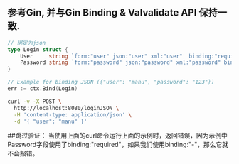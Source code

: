 ## 参考Gin, 并与Gin Binding & Valvalidate API 保持一致.
```go
// 绑定为json
type Login struct {
	User     string `form:"user" json:"user" xml:"user"  binding:"required"`
	Password string `form:"password" json:"password" xml:"password" binding:"required"`
}

// Example for binding JSON ({"user": "manu", "password": "123"})
err := ctx.Bind(Login)
```
```bash
curl -v -X POST \
  http://localhost:8080/loginJSON \
  -H 'content-type: application/json' \
  -d '{ "user": "manu" }'
```

##跳过验证：
当使用上面的curl命令运行上面的示例时，返回错误，因为示例中Password字段使用了binding:"required"，如果我们使用binding:"-"，那么它就不会报错。
